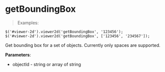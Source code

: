 # getBoundingBox

> Examples:

```javascript--jquery
$('#viewer-2d').viewer2d('getBoundingBox', '123456');
$('#viewer-2d').viewer2d('getBoundingBox', ['123456', '234567']);
```

Get bounding box for a set of objects. Currently only spaces are supported.

**Parameters**:

- objectId - string or array of string
